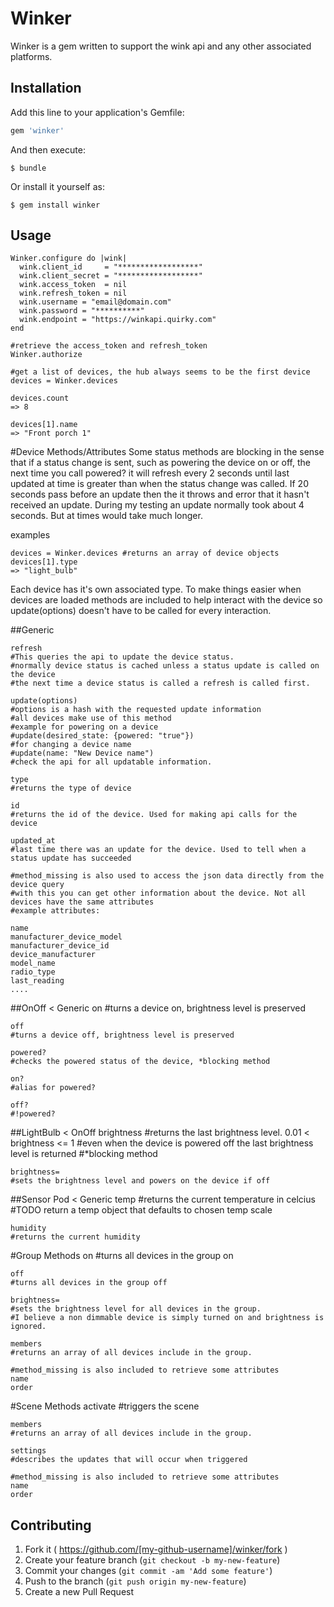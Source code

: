 # Winker

Winker is a gem written to support the wink api and any other associated platforms.

## Installation

Add this line to your application's Gemfile:

```ruby
gem 'winker'
```

And then execute:

    $ bundle

Or install it yourself as:

    $ gem install winker

## Usage


    Winker.configure do |wink|
      wink.client_id     = "******************"
      wink.client_secret = "******************"
      wink.access_token  = nil
      wink.refresh_token = nil
      wink.username = "email@domain.com"
      wink.password = "**********"
      wink.endpoint = "https://winkapi.quirky.com"
    end

    #retrieve the access_token and refresh_token
    Winker.authorize
    
    #get a list of devices, the hub always seems to be the first device
    devices = Winker.devices
    
    devices.count
    => 8
    
    devices[1].name
    => "Front porch 1"
    
    
#Device Methods/Attributes
Some status methods are blocking in the sense that if a status change is sent, such as powering the device on or off, the next time you call powered? it will refresh every 2 seconds until last updated at time is greater than when the status change was called. If 20 seconds pass before an update then the it throws and error that it hasn't received an update. During my testing an update normally took about 4 seconds. But at times would take much longer.

examples

    devices = Winker.devices #returns an array of device objects
    devices[1].type
    => "light_bulb"
    
Each device has it's own associated type. To make things easier when devices are loaded methods are included to help interact with the device so update(options) doesn't have to be called for every interaction.

##Generic

    refresh
    #This queries the api to update the device status.
    #normally device status is cached unless a status update is called on the device
    #the next time a device status is called a refresh is called first.
    
    update(options)
    #options is a hash with the requested update information
    #all devices make use of this method
    #example for powering on a device
    #update(desired_state: {powered: "true"})
    #for changing a device name
    #update(name: "New Device name")
    #check the api for all updatable information.
    
    type
    #returns the type of device
    
    id
    #returns the id of the device. Used for making api calls for the device
    
    updated_at
    #last time there was an update for the device. Used to tell when a status update has succeeded
    
    #method_missing is also used to access the json data directly from the device query
    #with this you can get other information about the device. Not all devices have the same attributes
    #example attributes:
    
    name
    manufacturer_device_model
    manufacturer_device_id
    device_manufacturer
    model_name
    radio_type
    last_reading
    ....
    

##OnOff < Generic
    on
    #turns a device on, brightness level is preserved
    
    off
    #turns a device off, brightness level is preserved
    
    powered?
    #checks the powered status of the device, *blocking method
    
    on?
    #alias for powered?
    
    off?
    #!powered?

##LightBulb < OnOff
    brightness
    #returns the last brightness level. 0.01 < brightness <= 1
    #even when the device is powered off the last brightness level is returned
    #*blocking method
    
    brightness=
    #sets the brightness level and powers on the device if off

##Sensor Pod < Generic
    temp
    #returns the current temperature in celcius
    #TODO return a temp object that defaults to chosen temp scale
    
    humidity
    #returns the current humidity

#Group Methods
    on
    #turns all devices in the group on
    
    off
    #turns all devices in the group off
    
    brightness=
    #sets the brightness level for all devices in the group.
    #I believe a non dimmable device is simply turned on and brightness is ignored.
    
    members
    #returns an array of all devices include in the group.
    
    #method_missing is also included to retrieve some attributes
    name
    order

#Scene Methods
    activate
    #triggers the scene
    
    members
    #returns an array of all devices include in the group.
    
    settings
    #describes the updates that will occur when triggered
    
    #method_missing is also included to retrieve some attributes
    name
    order    


## Contributing

1. Fork it ( https://github.com/[my-github-username]/winker/fork )
2. Create your feature branch (`git checkout -b my-new-feature`)
3. Commit your changes (`git commit -am 'Add some feature'`)
4. Push to the branch (`git push origin my-new-feature`)
5. Create a new Pull Request
